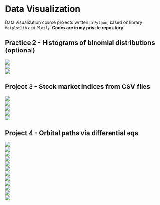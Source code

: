 # Data Visualization
Data Visualization course projects written in `Python`, based on library `Matplotlib` and `Plotly`. **Codes are in my private repository.**

## Practice 2 - Histograms of binomial distributions (optional)
![](figures/Project2_fig1.png) \
![](figures/Project2_fig2.png) \
![](figures/Project2_fig3.png) 

## Project 3 - Stock market indices from CSV files
![](figures/Project3_fig1.png) \
![](figures/Project3_fig2.png) \
![](figures/Project3_fig3.png) \
![](figures/Project3_fig4.png) \
![](figures/Project3_fig5.png) 

## Project 4 - Orbital paths via differential eqs
![](figures/Project4_fig1.png) \
![](figures/Project4_fig2.png) \
![](figures/Project4_fig3.png) \
![](figures/Project4_fig4.png) \
![](figures/Project4_fig5.png) \
![](figures/Project4_fig6.png) \
![](figures/Project4_fig7.png) \
![](figures/Project4_fig8.png) \
![](figures/Project4_fig9.png) \
![](figures/Project4_fig10.png) \
![](figures/Project4_fig11.png) \
![](figures/Project4_fig12.png) 

